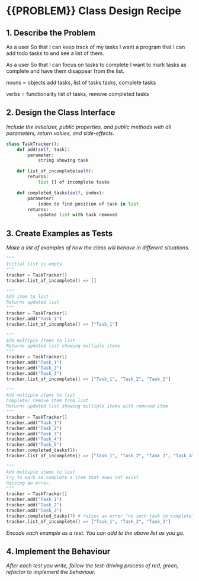 # {{PROBLEM}} Class Design Recipe

## 1. Describe the Problem

As a user
So that I can keep track of my tasks
I want a program that I can add todo tasks to and see a list of them.

As a user
So that I can focus on tasks to complete
I want to mark tasks as complete and have them disappear from the list.

nouns = objects
add tasks, list of tasks tasks, complete tasks

verbs = functionality
list of tasks, remove completed tasks

## 2. Design the Class Interface

_Include the initializer, public properties, and public methods with all parameters, return values, and side-effects._

```python
class TaskTracker():
    def add(self, task):
        parameter:
            string showing task

    def list_of_incomplete(self):
        returns:
            list [] of incomplete tasks 

    def completed_tasks(self, index):
        parameter:
            index to find position of task in list
        returns:
            updated list with task removed
```

## 3. Create Examples as Tests

_Make a list of examples of how the class will behave in different situations._
``` python
"""
Initial list is empty
"""
tracker = TaskTracker()
tracker.list_of_incomplete() => []

"""
Add item to list
Returns updated list
"""
tracker = TaskTracker()
tracker.add("Task_1")
tracker.list_of_incomplete() => ["Task_1"]

"""
Add multiple items to list
Returns updated list showing multiple items
"""
tracker = TaskTracker()
tracker.add("Task_1")
tracker.add("Task_2")
tracker.add("Task_3")
tracker.list_of_incomplete() => ["Task_1", "Task_2", "Task_3"]

"""
Add multiple items to list
Complete/ remove item from list
Returns updated list showing multiple items with removed item
"""
tracker = TaskTracker()
tracker.add("Task_1")
tracker.add("Task_2")
tracker.add("Task_3")
tracker.add("Task_4")
tracker.add("Task_5")
tracker.completed_tasks(1):
tracker.list_of_incomplete() => ["Task_1", "Task_2", "Task_3", "Task_4", "Task_5"]

"""
Add multiple items to list
Try to mark as complete a item that does not exist
Raising an error.
"""
tracker = TaskTracker()
tracker.add("Task_1")
tracker.add("Task_2")
tracker.add("Task_3")
tracker.completed_tasks(7) # raises an error "no such task to complete"
tracker.list_of_incomplete() => ["Task_1", "Task_2", "Task_3"]
```

_Encode each example as a test. You can add to the above list as you go._

## 4. Implement the Behaviour

_After each test you write, follow the test-driving process of red, green, refactor to implement the behaviour._
